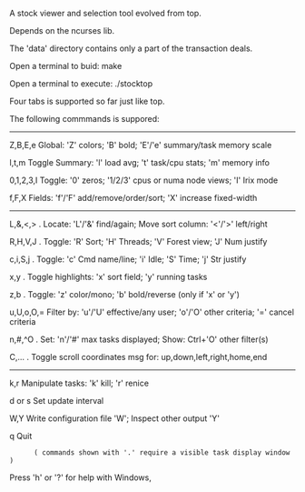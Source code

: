 A stock viewer and selection tool evolved from top.

Depends on the ncurses lib.

The 'data' directory contains only a part of the transaction deals.

Open a terminal to buid:
   make 

Open a terminal to execute:
   ./stocktop 

Four tabs is supported so far just like top.

The following commmands is suppored:
  ****************************************************************************
  Z,B,E,e   Global: 'Z' colors; 'B' bold; 'E'/'e' summary/task memory scale
  
  l,t,m     Toggle Summary: 'l' load avg; 't' task/cpu stats; 'm' memory info
  
  0,1,2,3,I Toggle: '0' zeros; '1/2/3' cpus or numa node views; 'I' Irix mode
  
  f,F,X     Fields: 'f'/'F' add/remove/order/sort; 'X' increase fixed-width
  ****************************************************************************  
  L,&,<,> . Locate: 'L'/'&' find/again; Move sort column: '<'/'>' left/right
  
  R,H,V,J . Toggle: 'R' Sort; 'H' Threads; 'V' Forest view; 'J' Num justify
  
  c,i,S,j . Toggle: 'c' Cmd name/line; 'i' Idle; 'S' Time; 'j' Str justify
  
  x,y     . Toggle highlights: 'x' sort field; 'y' running tasks
  
  z,b     . Toggle: 'z' color/mono; 'b' bold/reverse (only if 'x' or 'y')
  
  u,U,o,O,= Filter by: 'u'/'U' effective/any user; 'o'/'O' other criteria; '=' cancel criteria
  
  n,#,^O  . Set: 'n'/'#' max tasks displayed; Show: Ctrl+'O' other filter(s)
  
  C,...   . Toggle scroll coordinates msg for: up,down,left,right,home,end
  ****************************************************************************
  k,r       Manipulate tasks: 'k' kill; 'r' renice
  
  d or s    Set update interval
  
  W,Y       Write configuration file 'W'; Inspect other output 'Y'
  
  q         Quit
  
          ( commands shown with '.' require a visible task display window ) 
          
Press 'h' or '?' for help with Windows,
